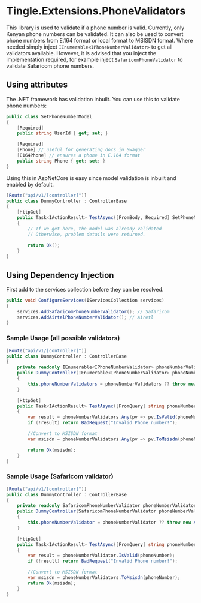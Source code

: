 # Tingle.Extensions.PhoneValidators

This library is used to validate if a phone number is valid. Currently, only Kenyan phone numbers can be validated. It can also be used to convert phone numbers from E.164 format or local format to MSISDN format.
Where needed simply inject `IEnumerable<IPhoneNumberValidator>` to get all validators available.
However, it is advised that you inject the implementation required, for example inject `SafaricomPhoneValidator` to validate Safaricom phone numbers.

## Using attributes

The .NET framework has validation inbuilt. You can use this to validate phone numbers:

```csharp
public class SetPhoneNumberModel
{
    [Required]
    public string UserId { get; set; }

    [Required]
    [Phone] // useful for generating docs in Swagger
    [E164Phone] // ensures a phone in E.164 format
    public string Phone { get; set; }
}
```

Using this in AspNetCore is easy since model validation is inbuilt and enabled by default.

```csharp
[Route("api/v1/[controller]")]
public class DummyController : ControllerBase
{
    [HttpGet]
    public Task<IActionResult> TestAsync([FromBody, Required] SetPhoneNumberModel model)
    {
        // If we get here, the model was already validated
        // Otherwise, problem details were returned.

        return Ok();
    }
}
```

## Using Dependency Injection

First add to the services collection before they can be resolved.

```csharp
public void ConfigureServices(IServicesCollection services)
{
    services.AddSafaricomPhoneNumberValidator(); // Safaricom
    services.AddAirtelPhoneNumberValidator(); // Airetl
}
```

### Sample Usage (all possible validators)

```csharp
[Route("api/v1/[controller]")]
public class DummyController : ControllerBase
{
    private readonly IEnumerable<IPhoneNumberValidator> phoneNumberValidators;
    public DummyController(IEnumerable<IPhoneNumberValidator> phoneNumberValidators)
    {
        this.phoneNumberValidators = phoneNumberValidators ?? throw new ArgumentNullException(nameof(phoneNumberValidators));
    }

    [HttpGet]
    public Task<IActionResult> TestAsync([FromQuery] string phoneNumber)
    {
        var result = phoneNumberValidators.Any(pv => pv.IsValid(phoneNumber));
        if (!result) return BadRequest("Invalid Phone number!");

        //Convert to MSISDN format
        var msisdn = phoneNumberValidators.Any(pv => pv.ToMsisdn(phoneNumber));

        return Ok(msisdn);
    }
}
```

### Sample Usage (Safaricom validator)

```csharp
[Route("api/v1/[controller]")]
public class DummyController : ControllerBase
{
    private readonly SafaricomPhoneNumberValidator phoneNumberValidator;
    public DummyController(SafaricomPhoneNumberValidator phoneNumberValidator)
    {
        this.phoneNumberValidator = phoneNumberValidator ?? throw new ArgumentNullException(nameof(phoneNumberValidator));
    }

    [HttpGet]
    public Task<IActionResult> TestAsync([FromQuery] string phoneNumber)
    {
        var result = phoneNumberValidator.IsValid(phoneNumber);
        if (!result) return BadRequest("Invalid Phone number!");

        //Convert to MSISDN format
        var msisdn = phoneNumberValidators.ToMsisdn(phoneNumber);
        return Ok(msisdn);
    }
}
```
